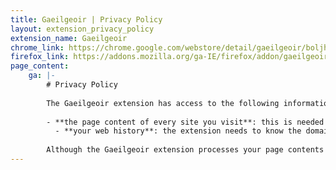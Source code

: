 ```yaml
---
title: Gaeilgeoir | Privacy Policy
layout: extension_privacy_policy
extension_name: Gaeilgeoir
chrome_link: https://chrome.google.com/webstore/detail/gaeilgeoir/boljhhcnjbdijgbledlnokiianknolel
firefox_link: https://addons.mozilla.org/ga-IE/firefox/addon/gaeilgeoir
page_content:
    ga: |-
        # Privacy Policy
        
        The Gaeilgeoir extension has access to the following information:
        
        - **the page content of every site you visit**: this is needed in order to be able to translate the web page. While it does keep a track of untranslated text, this information is only stored locally in your own browser and never shared with the developers of the extension. This data is only stored until you visit another page, close your tab / window or refresh your page.
          - **your web history**: the extension needs to know the domain name of the website you are visiting (e.g. 'Google.com'), in order to dynamically load the suitable translations for the website. It also stores whether the extension should be enabled / disabled for each website, and syncs this data across different computers when you log in to your browser (Chrome / Firefox). This uses browser APIs for storage, so this information is never shared with the developers of the Gaeilgeoir extension, but managed directly by the browser.
        
        Although the Gaeilgeoir extension processes your page contents and web history, this is only used for powering the features of the extension. None of your information is visible to the developers of the extension. No user data is stored on the developers side, without exception.
---
```

